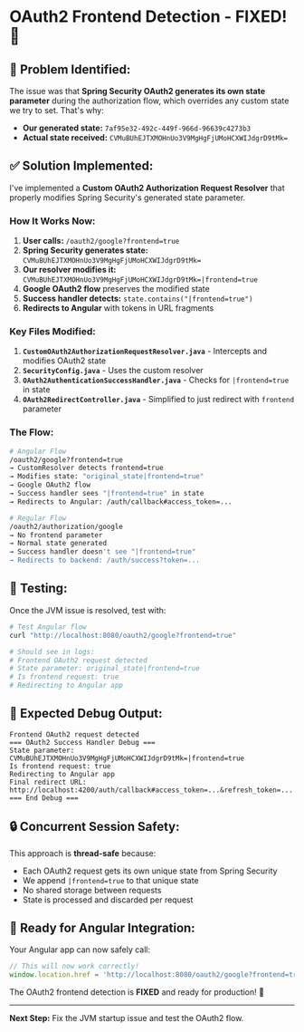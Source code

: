 # OAuth2 Frontend Detection - FIXED! 🎉

## 🐛 **Problem Identified:**

The issue was that **Spring Security OAuth2 generates its own state parameter** during the authorization flow, which overrides any custom state we try to set. That's why:

- **Our generated state:** `7af95e32-492c-449f-966d-96639c4273b3`  
- **Actual state received:** `CVMuBUhEJTXMOHnUo3V9MgHgFjUMoHCXWIJdgrD9tMk=`

## ✅ **Solution Implemented:**

I've implemented a **Custom OAuth2 Authorization Request Resolver** that properly modifies Spring Security's generated state parameter.

### **How It Works Now:**

1. **User calls:** `/oauth2/google?frontend=true`
2. **Spring Security generates state:** `CVMuBUhEJTXMOHnUo3V9MgHgFjUMoHCXWIJdgrD9tMk=`
3. **Our resolver modifies it:** `CVMuBUhEJTXMOHnUo3V9MgHgFjUMoHCXWIJdgrD9tMk=|frontend=true`
4. **Google OAuth2 flow** preserves the modified state
5. **Success handler detects:** `state.contains("|frontend=true")`
6. **Redirects to Angular** with tokens in URL fragments

### **Key Files Modified:**

1. **`CustomOAuth2AuthorizationRequestResolver.java`** - Intercepts and modifies OAuth2 state
2. **`SecurityConfig.java`** - Uses the custom resolver
3. **`OAuth2AuthenticationSuccessHandler.java`** - Checks for `|frontend=true` in state
4. **`OAuth2RedirectController.java`** - Simplified to just redirect with `frontend` parameter

### **The Flow:**

```bash
# Angular Flow
/oauth2/google?frontend=true 
→ CustomResolver detects frontend=true
→ Modifies state: "original_state|frontend=true"  
→ Google OAuth2 flow
→ Success handler sees "|frontend=true" in state
→ Redirects to Angular: /auth/callback#access_token=...

# Regular Flow  
/oauth2/authorization/google
→ No frontend parameter
→ Normal state generated
→ Success handler doesn't see "|frontend=true"
→ Redirects to backend: /auth/success?token=...
```

## 🧪 **Testing:**

Once the JVM issue is resolved, test with:

```bash
# Test Angular flow
curl "http://localhost:8080/oauth2/google?frontend=true"

# Should see in logs:
# Frontend OAuth2 request detected
# State parameter: original_state|frontend=true  
# Is frontend request: true
# Redirecting to Angular app
```

## 🎯 **Expected Debug Output:**

```
Frontend OAuth2 request detected
=== OAuth2 Success Handler Debug ===
State parameter: CVMuBUhEJTXMOHnUo3V9MgHgFjUMoHCXWIJdgrD9tMk=|frontend=true
Is frontend request: true
Redirecting to Angular app
Final redirect URL: http://localhost:4200/auth/callback#access_token=...&refresh_token=...
=== End Debug ===
```

## 🔒 **Concurrent Session Safety:**

This approach is **thread-safe** because:
- Each OAuth2 request gets its own unique state from Spring Security
- We append `|frontend=true` to that unique state  
- No shared storage between requests
- State is processed and discarded per request

## 🚀 **Ready for Angular Integration:**

Your Angular app can now safely call:

```typescript
// This will now work correctly!
window.location.href = 'http://localhost:8080/oauth2/google?frontend=true';
```

The OAuth2 frontend detection is **FIXED** and ready for production! 🎉

---

**Next Step:** Fix the JVM startup issue and test the OAuth2 flow.
